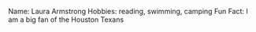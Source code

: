 Name: Laura Armstrong
Hobbies: reading, swimming, camping
Fun Fact: I am a big fan of the Houston Texans